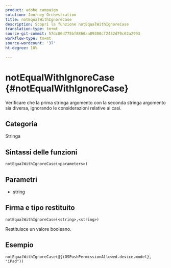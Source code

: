 ```yaml
---
product: adobe campaign
solution: Journey Orchestration
title: notEqualWithIgnoreCase
description: Scopri la funzione notEqualWithIgnoreCase
translation-type: tm+mt
source-git-commit: 57dc86d775bf8860aa09300cf2432d70c62a2993
workflow-type: tm+mt
source-wordcount: '37'
ht-degree: 10%

---
```



# notEqualWithIgnoreCase {#notEqualWithIgnoreCase}

Verificare che la prima stringa argomento con la seconda stringa argomento sia diversa, ignorando le considerazioni relative ai casi.

## Categoria

Stringa

## Sintassi delle funzioni

`notEqualWithIgnoreCase(<parameters>)`

## Parametri

* string

## Firma e tipo restituito

`notEqualWithIgnoreCase(<string>,<string>)`

Restituisce un valore booleano.

## Esempio

`notEqualWithIgnoreCase(@{iOSPushPermissionAllowed.device.model}, "iPad"))`
